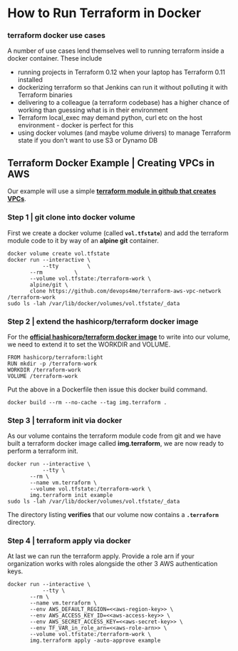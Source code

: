 
# How to Run Terraform in Docker

### terraform docker use cases

A number of use cases lend themselves well to running terraform inside a docker container. These include

- running projects in Terraform 0.12 when your laptop has Terraform 0.11 installed
- dockerizing terraform so that Jenkins can run it without polluting it with Terraform binaries
- delivering to a colleague (a terraform codebase) has a higher chance of working than guessing what is in their environment
- Terraform local_exec may demand python, curl etc on the host environment - docker is perfect for this
- using docker volumes (and maybe volume drivers) to manage Terraform state if you don't want to use S3 or Dynamo DB

## Terraform Docker Example | Creating VPCs in AWS

Our example will use a simple **[terraform module in github that creates VPCs](https://github.com/devops4me/terraform-aws-vpc-network)**.

### Step 1 | git clone into docker volume

First we create a docker volume (called **`vol.tfstate`**) and add the terraform module code to it by way of an **alpine git** container.

```
docker volume create vol.tfstate
docker run --interactive \
           --tty         \
	   --rm          \
	   --volume vol.tfstate:/terraform-work \
	   alpine/git \
	   clone https://github.com/devops4me/terraform-aws-vpc-network /terraform-work
sudo ls -lah /var/lib/docker/volumes/vol.tfstate/_data
```

### Step 2 | extend the hashicorp/terraform docker image

For the **[official hashicorp/terraform docker image](https://hub.docker.com/r/hashicorp/terraform)** to write into our volume, we need to extend it to set the WORKDIR and VOLUME.

```
FROM hashicorp/terraform:light
RUN mkdir -p /terraform-work
WORKDIR /terraform-work
VOLUME /terraform-work
```

Put the above in a Dockerfile then issue this docker build command.

```
docker build --rm --no-cache --tag img.terraform .
```


### Step 3 | terraform init via docker

As our volume contains the terraform module code from git and we have built a terraform docker image called **img.terraform**, we are now ready to perform a terraform init.

```
docker run --interactive \
           --tty \
	   --rm \
	   --name vm.terraform \
	   --volume vol.tfstate:/terraform-work \
	   img.terraform init example
sudo ls -lah /var/lib/docker/volumes/vol.tfstate/_data
```

The directory listing **verifies** that our volume now contains a **`.terraform`** directory.


### Step 4 | terraform apply via docker

At last we can run the terraform apply. Provide a role arn if your organization works with roles alongside the other 3 AWS authentication keys.

```
docker run --interactive \
           --tty \
	   --rm \
	   --name vm.terraform \
	   --env AWS_DEFAULT_REGION=<<aws-region-key>> \
	   --env AWS_ACCESS_KEY_ID=<<aws-access-key>> \
	   --env AWS_SECRET_ACCESS_KEY=<<aws-secret-key>> \
	   --env TF_VAR_in_role_arn=<<aws-role-arn>> \
	   --volume vol.tfstate:/terraform-work \
	   img.terraform apply -auto-approve example
```
